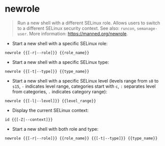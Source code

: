# newrole

> Run a new shell with a different SELinux role.
> Allows users to switch to a different SELinux security context.
> See also: `runcon`, `semanage-user`.
> More information: <https://manned.org/newrole>.

- Start a new shell with a specific SELinux role:

`newrole {{[-r|--role]}} {{role_name}}`

- Start a new shell with a specific SELinux type:

`newrole {{[-t|--type]}} {{type_name}}`

- Start a new shell with a specific SELinux level (levels range from `s0` to `s15`, `-` indicates level range, categories start with `c`, `:` separates level from categories, `.` indicates category range):

`newrole {{[-l|--level]}} {{level_range}}`

- Display the current SELinux context:

`id {{[-Z|--context]}}`

- Start a new shell with both role and type:

`newrole {{[-r|--role]}} {{role_name}} {{[-t|--type]}} {{type_name}}`
